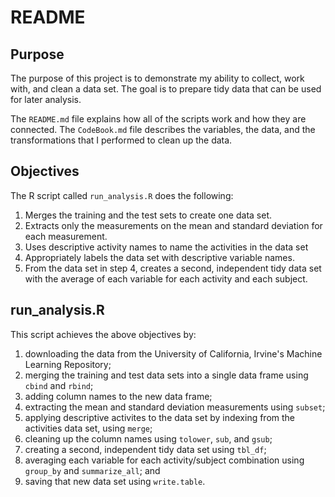# README
## Purpose
The purpose of this project is to demonstrate my ability to collect, work with, and clean a data set. The goal is to prepare tidy data that can be used for later analysis.

The ```README.md``` file explains how all of the scripts work and how they are connected. The ```CodeBook.md``` file describes the variables, the data, and the transformations that I performed to clean up the data. 

## Objectives
The R script called ```run_analysis.R``` does the following:
1. Merges the training and the test sets to create one data set.
2. Extracts only the measurements on the mean and standard deviation for each measurement.
3. Uses descriptive activity names to name the activities in the data set
4. Appropriately labels the data set with descriptive variable names.
5. From the data set in step 4, creates a second, independent tidy data set with the average of each variable for each activity and each subject.

## run_analysis.R
This script achieves the above objectives by:
1. downloading the data from the University of California, Irvine's Machine Learning Repository;
2. merging the training and test data sets into a single data frame using ```cbind``` and ```rbind```;
3. adding column names to the new data frame;
4. extracting the mean and standard deviation measurements using ```subset```;
5. applying descriptive activites to the data set by indexing from the activities data set, using ```merge```;
6. cleaning up the column names using ```tolower```, ```sub```, and ```gsub```;
7. creating a second, independent tidy data set using ```tbl_df```;
8. averaging each variable for each activity/subject combination using ```group_by``` and ```summarize_all```; and
9. saving that new data set using ```write.table```.
